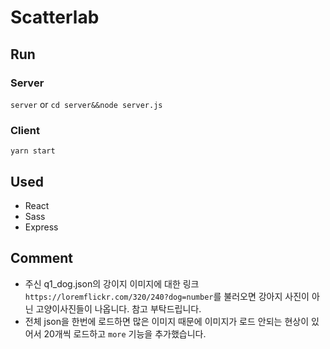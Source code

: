 # Scatterlab

## Run

### Server

`server`
or
`cd server&&node server.js`

### Client

`yarn start`

## Used

- React
- Sass
- Express

## Comment

- 주신 q1_dog.json의 강이지 이미지에 대한 링크 `https://loremflickr.com/320/240?dog=number`를 불러오면 강아지 사진이 아닌 고양이사진들이 나옵니다. 참고 부탁드립니다.
- 전체 json을 한번에 로드하면 많은 이미지 때문에 이미지가 로드 안되는 현상이 있어서 20개씩 로드하고 `more` 기능을 추가했습니다.
